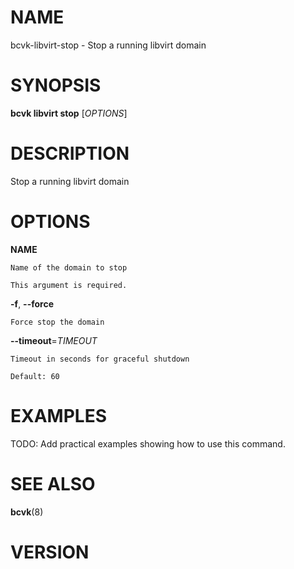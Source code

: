 # NAME

bcvk-libvirt-stop - Stop a running libvirt domain

# SYNOPSIS

**bcvk libvirt stop** [*OPTIONS*]

# DESCRIPTION

Stop a running libvirt domain

# OPTIONS

<!-- BEGIN GENERATED OPTIONS -->
**NAME**

    Name of the domain to stop

    This argument is required.

**-f**, **--force**

    Force stop the domain

**--timeout**=*TIMEOUT*

    Timeout in seconds for graceful shutdown

    Default: 60

<!-- END GENERATED OPTIONS -->

# EXAMPLES

TODO: Add practical examples showing how to use this command.

# SEE ALSO

**bcvk**(8)

# VERSION

<!-- VERSION PLACEHOLDER -->
